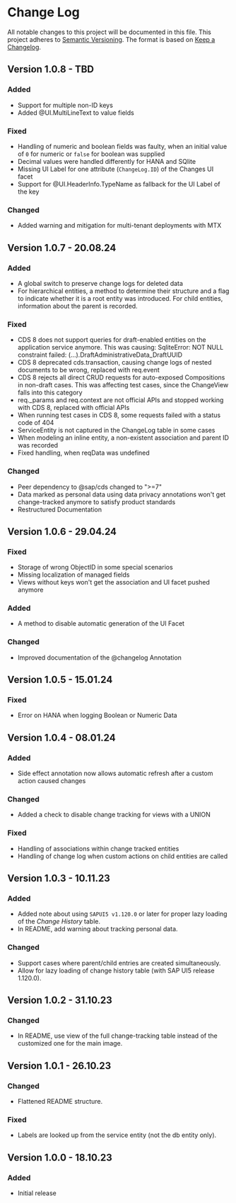 # Change Log

All notable changes to this project will be documented in this file.
This project adheres to [Semantic Versioning](http://semver.org/).
The format is based on [Keep a Changelog](http://keepachangelog.com/).

## Version 1.0.8 - TBD

### Added

- Support for multiple non-ID keys
- Added @UI.MultiLineText to value fields

### Fixed

- Handling of numeric and boolean fields was faulty, when an initial value of `0` for numeric or `false` for boolean was supplied
- Decimal values were handled differently for HANA and SQlite
- Missing UI Label for one attribute (`ChangeLog.ID`) of the Changes UI facet
- Support for @UI.HeaderInfo.TypeName as fallback for the UI Label of the key


### Changed

- Added warning and mitigation for multi-tenant deployments with MTX


## Version 1.0.7 - 20.08.24

### Added

 - A global switch to preserve change logs for deleted data
 - For hierarchical entities, a method to determine their structure and a flag to indicate whether it is a root entity was introduced. For child entities, information about the parent is recorded.


### Fixed

- CDS 8 does not support queries for draft-enabled entities on the application service anymore. This was causing: SqliteError: NOT NULL constraint failed: (...).DraftAdministrativeData_DraftUUID
- CDS 8 deprecated cds.transaction, causing change logs of nested documents to be wrong, replaced with req.event
- CDS 8 rejects all direct CRUD requests for auto-exposed Compositions in non-draft cases. This was affecting test cases, since the ChangeView falls into this category
- req._params and req.context are not official APIs and stopped working with CDS 8, replaced with official APIs
- When running test cases in CDS 8, some requests failed with a status code of 404
- ServiceEntity is not captured in the ChangeLog table in some cases
- When modeling an inline entity, a non-existent association and parent ID was recorded
- Fixed handling, when reqData was undefined

### Changed

- Peer dependency to @sap/cds changed to ">=7"
- Data marked as personal data using data privacy annotations won't get change-tracked anymore to satisfy product standards
- Restructured Documentation


## Version 1.0.6 - 29.04.24

### Fixed

 -  Storage of wrong ObjectID in some special scenarios
 -  Missing localization of managed fields
 -  Views without keys won't get the association and UI facet pushed anymore

### Added

 - A method to disable automatic generation of the UI Facet

### Changed

 - Improved documentation of the @changelog Annotation

## Version 1.0.5 - 15.01.24

### Fixed

- Error on HANA when logging Boolean or Numeric Data

## Version 1.0.4 - 08.01.24

### Added

- Side effect annotation now allows automatic refresh after a custom action caused changes

### Changed

- Added a check to disable change tracking for views with a UNION

### Fixed

- Handling of associations within change tracked entities
- Handling of change log when custom actions on child entities are called

## Version 1.0.3 - 10.11.23

### Added

- Added note about using `SAPUI5 v1.120.0` or later for proper lazy loading of the *Change History* table.
- In README, add warning about tracking personal data.

### Changed

- Support cases where parent/child entries are created simultaneously.
- Allow for lazy loading of change history table (with SAP UI5 release 1.120.0).

## Version 1.0.2 - 31.10.23

### Changed

- In README, use view of the full change-tracking table instead of the customized one for the main image.

## Version 1.0.1 - 26.10.23

### Changed

- Flattened README structure.

### Fixed

- Labels are looked up from the service entity (not the db entity only).

## Version 1.0.0 - 18.10.23

### Added

- Initial release

